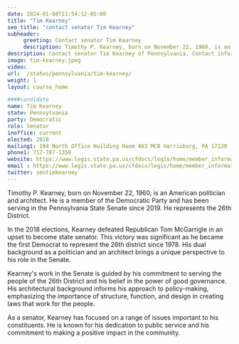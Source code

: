 ```yaml
---
date: 2024-01-08T11:54:12-05:00
title: "Tim Kearney"
seo_title: "contact senator Tim Kearney"
subheader:
     greeting: Contact senator Tim Kearney
     description: Timothy P. Kearney, born on November 22, 1960, is an American politician and architect. He is a member of the Democratic Party and has been serving in the Pennsylvania State Senate since 2019. He represents the 26th District.
description: Contact senator Tim Kearney of Pennsylvania. Contact information for Tim Kearney includes email address, phone number, and mailing address.
image: tim-kearney.jpeg
video:
url:  /states/pennsylvania/tim-kearney/
weight: 1
layout: course_home

####candidate
name: Tim Kearney
state: Pennsylvania
party: Democratic
role: Senator
inoffice: current
elected: 2018
mailing1: 104 North Office Huilding Room 463 MCB Harrisburg, PA 17120
phone1: 717-787-1350
website: https://www.legis.state.pa.us/cfdocs/legis/home/member_information/Senate_bio.cfm?id=1800/
email : https://www.legis.state.pa.us/cfdocs/legis/home/member_information/Senate_bio.cfm?id=1800/
twitter: sentimkearney
---
```


Timothy P. Kearney, born on November 22, 1960, is an American politician and architect. He is a member of the Democratic Party and has been serving in the Pennsylvania State Senate since 2019. He represents the 26th District.

In the 2018 elections, Kearney defeated Republican Tom McGarrigle in an upset to become state senator. This victory was significant as he became the first Democrat to represent the 26th district since 1978. His dual background as a politician and an architect brings a unique perspective to his role in the Senate.

Kearney's work in the Senate is guided by his commitment to serving the people of the 26th District and his belief in the power of good governance. His architectural background informs his approach to policy-making, emphasizing the importance of structure, function, and design in creating laws that work for the people.

As a senator, Kearney has focused on a range of issues important to his constituents. He is known for his dedication to public service and his commitment to making a positive impact in the community.
